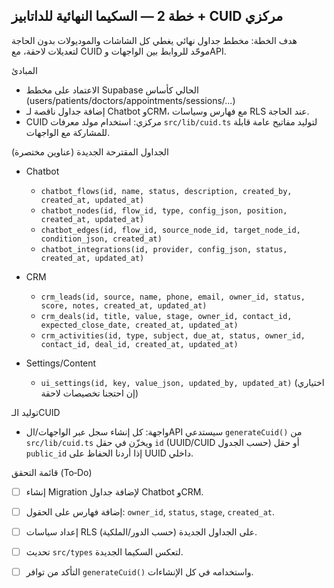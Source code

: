 ## خطة 2 — السكيما النهائية للداتابيز + CUID مركزي

هدف الخطة: مخطط جداول نهائي يغطي كل الشاشات والموديولات بدون الحاجة لتعديلات لاحقة، مع CUID موحّد للروابط بين الواجهات وAPI.

المبادئ

- الاعتماد على مخطط Supabase الحالي كأساس (users/patients/doctors/appointments/sessions/...)
- إضافة جداول ناقصة لـ Chatbot وCRM، مع فهارس وسياسات RLS عند الحاجة.
- CUID مركزي: استخدام مولد معرفات `src/lib/cuid.ts` لتوليد مفاتيح عامة قابلة للمشاركة مع الواجهات.

الجداول المقترحة الجديدة (عناوين مختصرة)

- Chatbot
  - `chatbot_flows(id, name, status, description, created_by, created_at, updated_at)`
  - `chatbot_nodes(id, flow_id, type, config_json, position, created_at, updated_at)`
  - `chatbot_edges(id, flow_id, source_node_id, target_node_id, condition_json, created_at)`
  - `chatbot_integrations(id, provider, config_json, status, created_at, updated_at)`

- CRM
  - `crm_leads(id, source, name, phone, email, owner_id, status, score, notes, created_at, updated_at)`
  - `crm_deals(id, title, value, stage, owner_id, contact_id, expected_close_date, created_at, updated_at)`
  - `crm_activities(id, type, subject, due_at, status, owner_id, contact_id, deal_id, created_at, updated_at)`

- Settings/Content
  - `ui_settings(id, key, value_json, updated_by, updated_at)` (اختياري إن احتجنا تخصيصات لاحقة)

توليد الـCUID

- واجهة: كل إنشاء سجل عبر الواجهات/الAPI سيستدعي `generateCuid()` من `src/lib/cuid.ts` ويخزّن في حقل `id` (UUID/CUID حسب الجدول) أو حقل `public_id` إذا أردنا الحفاظ على UUID داخلي.

قائمة التحقق (To‑Do)

- [ ] إنشاء Migration لإضافة جداول Chatbot وCRM.
- [ ] إضافة فهارس على الحقول: `owner_id`, `status`, `stage`, `created_at`.
- [ ] إعداد سياسات RLS على الجداول الجديدة (حسب الدور/الملكية).
- [ ] تحديث `src/types` لتعكس السكيما الجديدة.
- [ ] التأكد من توافر `generateCuid()` واستخدامه في كل الإنشاءات.



